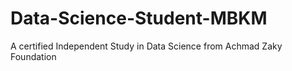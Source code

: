 # Data-Science-Student-MBKM
A certified Independent Study in Data Science from Achmad Zaky Foundation
